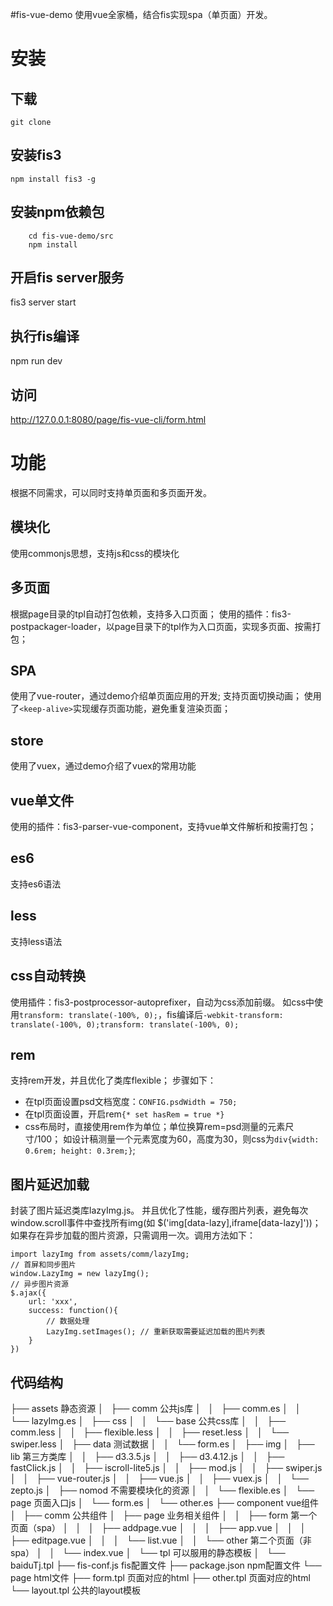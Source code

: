 #fis-vue-demo
使用vue全家桶，结合fis实现spa（单页面）开发。

# 安装
## 下载
```git clone```

## 安装fis3
```npm install fis3 -g```

## 安装npm依赖包
```
	cd fis-vue-demo/src
	npm install
```
## 开启fis server服务
fis3 server start

## 执行fis编译
npm run dev

## 访问
http://127.0.0.1:8080/page/fis-vue-cli/form.html

# 功能
根据不同需求，可以同时支持单页面和多页面开发。
## 模块化
使用commonjs思想，支持js和css的模块化

## 多页面
根据page目录的tpl自动打包依赖，支持多入口页面；
使用的插件：fis3-postpackager-loader，以page目录下的tpl作为入口页面，实现多页面、按需打包；

## SPA
使用了vue-router，通过demo介绍单页面应用的开发;
支持页面切换动画；
使用了```<keep-alive>```实现缓存页面功能，避免重复渲染页面；

## store
使用了vuex，通过demo介绍了vuex的常用功能

## vue单文件
使用的插件：fis3-parser-vue-component，支持vue单文件解析和按需打包；

## es6
支持es6语法

## less
支持less语法

## css自动转换
使用插件：fis3-postprocessor-autoprefixer，自动为css添加前缀。
如css中使用```transform: translate(-100%, 0);```，fis编译后```-webkit-transform: translate(-100%, 0);transform: translate(-100%, 0);```

## rem
支持rem开发，并且优化了类库flexible；
步骤如下：

* 在tpl页面设置psd文档宽度：```CONFIG.psdWidth = 750;```
* 在tpl页面设置，开启rem```{* set hasRem = true *}```
* css布局时，直接使用rem作为单位；单位换算rem=psd测量的元素尺寸/100；
如设计稿测量一个元素宽度为60，高度为30，则css为```div{width: 0.6rem; height: 0.3rem;}```;

## 图片延迟加载
封装了图片延迟类库lazyImg.js。
并且优化了性能，缓存图片列表，避免每次window.scroll事件中查找所有img(如 $('img[data-lazy],iframe[data-lazy]'))；如果存在异步加载的图片资源，只需调用一次。调用方法如下：
```
import lazyImg from assets/comm/lazyImg;
// 首屏和同步图片
window.LazyImg = new lazyImg();
// 异步图片资源
$.ajax({
	url: 'xxx',
	success: function(){
		// 数据处理
		LazyImg.setImages(); // 重新获取需要延迟加载的图片列表
	}
})

```

## 代码结构
├── assets 静态资源
│   ├── comm 公共js库
│   │   ├── comm.es
│   │   └── lazyImg.es
│   ├── css
│   │   └── base 公共css库
│   │       ├── comm.less
│   │       ├── flexible.less
│   │       ├── reset.less
│   │       └── swiper.less
│   ├── data 测试数据
│   │   └── form.es
│   ├── img
│   ├── lib 第三方类库
│   │   ├── d3.3.5.js
│   │   ├── d3.4.12.js
│   │   ├── fastClick.js
│   │   ├── iscroll-lite5.js
│   │   ├── mod.js
│   │   ├── swiper.js
│   │   ├── vue-router.js
│   │   ├── vue.js
│   │   ├── vuex.js
│   │   └── zepto.js
│   ├── nomod 不需要模块化的资源
│   │   └── flexible.es
│   └── page 页面入口js
│       └── form.es
│       └── other.es
├── component vue组件
│   ├── comm  公共组件
│   ├── page  业务相关组件
│   │   ├── form 第一个页面（spa）
│   │   │   ├── addpage.vue
│   │   │   ├── app.vue
│   │   │   ├── editpage.vue
│   │   │   └── list.vue
│   │   └── other 第二个页面（非spa）
│   │       └── index.vue
│   └── tpl 可以服用的静态模板
│       └── baiduTj.tpl
├── fis-conf.js fis配置文件
├── package.json npm配置文件
└── page   html文件
    ├── form.tpl   页面对应的html
    ├── other.tpl   页面对应的html
    └── layout.tpl 公共的layout模板

